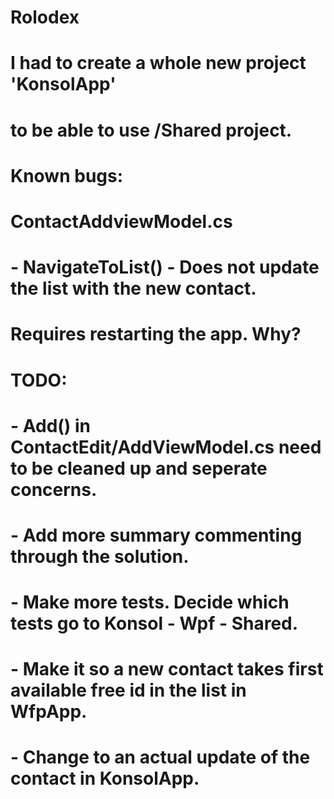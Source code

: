 # Rolodex
#
# I had to create a whole new project 'KonsolApp' 
# to be able to use /Shared project. 
#
# Known bugs:
# ContactAddviewModel.cs
# - NavigateToList() - Does not update the list with the new contact. 
#                      Requires restarting the app. Why?
#
# TODO:
# - Add() in ContactEdit/AddViewModel.cs need to be cleaned up and seperate concerns.
# - Add more summary commenting through the solution. 
# - Make more tests. Decide which tests go to Konsol - Wpf - Shared. 
# - Make it so a new contact takes first available free id in the list in WfpApp.
# - Change to an actual update of the contact in KonsolApp.